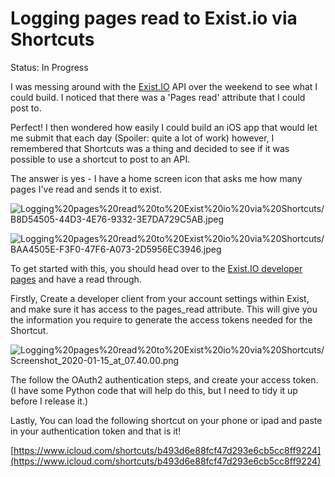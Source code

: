 # Logging pages read to Exist.io via Shortcuts

Status: In Progress

I was messing around with the [Exist.IO](http://exist.IO) API over the weekend to see what I could build. I noticed that there was a 'Pages read' attribute that I could post to.

Perfect! I then wondered how easily I could build an iOS app that would let me submit that each day (Spoiler: quite a lot of work) however, I remembered that Shortcuts was a thing and decided to see if it was possible to use a shortcut to post to an API.

The answer is yes - I have a home screen icon that asks me how many pages I've read and sends it to exist.

![Logging%20pages%20read%20to%20Exist%20io%20via%20Shortcuts/B8D54505-44D3-4E76-9332-3E7DA729C5AB.jpeg](Logging%20pages%20read%20to%20Exist%20io%20via%20Shortcuts/B8D54505-44D3-4E76-9332-3E7DA729C5AB.jpeg)

![Logging%20pages%20read%20to%20Exist%20io%20via%20Shortcuts/BAA4505E-F3F0-47F6-A073-2D5956EC3946.jpeg](Logging%20pages%20read%20to%20Exist%20io%20via%20Shortcuts/BAA4505E-F3F0-47F6-A073-2D5956EC3946.jpeg)

To get started with this, you should head over to the [Exist.IO developer pages](http://developer.exist.io/) and have a read through.

Firstly, Create a developer client from your account settings within Exist, and make sure it has access to the pages_read attribute. This will give you the information you require to generate the access tokens needed for the Shortcut.

![Logging%20pages%20read%20to%20Exist%20io%20via%20Shortcuts/Screenshot_2020-01-15_at_07.40.00.png](Logging%20pages%20read%20to%20Exist%20io%20via%20Shortcuts/Screenshot_2020-01-15_at_07.40.00.png)

The follow the OAuth2 authentication steps, and create your access token. (I have some Python code that will help do this, but I need to tidy it up before I release it.) 

Lastly, You can load the following shortcut on your phone or ipad and paste in your authentication token and that is it!

[https://www.icloud.com/shortcuts/b493d6e88fcf47d293e6cb5cc8ff9224](https://www.icloud.com/shortcuts/b493d6e88fcf47d293e6cb5cc8ff9224)